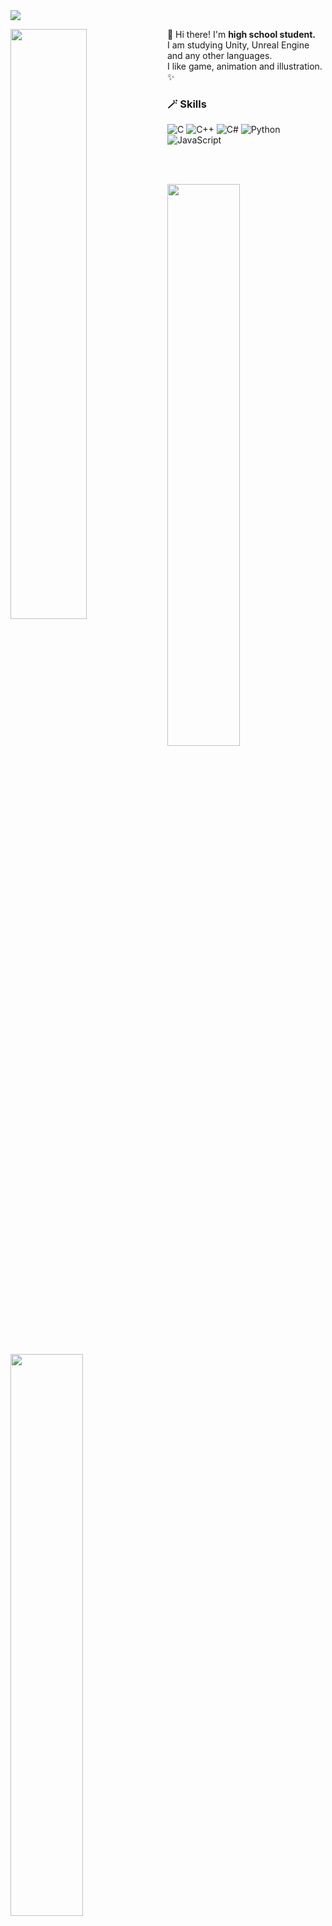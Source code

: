<img src ="https://capsule-render.vercel.app/api?type=waving&color=timeGradient&text=⛄️%20Snow%20Github&animation=fadeIn&fontSize=35&fontAlignY=35&fontAlign=50&height=200">

 <p>
 <img src="https://github.com/Snow0406/Snow0406/assets/87596507/5196def9-fb91-49fc-a44c-34952e4a661e" width="49.2%" align="left" />
  👋 Hi there! I'm <b>high school student.</b><br/>
   I am studying Unity, Unreal Engine and any other languages.<br/>
   I like game, animation and illustration. ✨
  </p>

### 🪄 Skills
 <p>
<img alt="C" src ="https://img.shields.io/badge/C-A8B9CC.svg?&style=for-the-badge&logo=C&logoColor=white"/> 
<img alt="C++" src ="https://img.shields.io/badge/C++-00599C.svg?&style=for-the-badge&logo=C%2B%2B&logoColor=white"/>
<img alt="C#" src="https://img.shields.io/badge/c%23-%23239120.svg?style=for-the-badge&logo=c-sharp&logoColor=white"/>
<img alt="Python" src ="https://img.shields.io/badge/Python-3776AB.svg?&style=for-the-badge&logo=Python&logoColor=white"/>
<img alt="JavaScript" src ="https://img.shields.io/badge/JavaScript-F7DF1E.svg?&style=for-the-badge&logo=JavaScript&logoColor=white"/>
 </p>

<br/><br/>

<!--
<img alt="Unity" src ="https://img.shields.io/badge/Unity-FAFAFA.svg?&style=for-the-badge&logo=Unity&logoColor=black"/> 
<img alt="UnrealEngine" src ="https://img.shields.io/badge/Unreal-0E1128.svg?&style=for-the-badge&logo=Unreal Engine&logoColor=white"/> 
<img alt="Csharp" src="https://img.shields.io/badge/Csharp-239120.svg?&style=for-the-badge&logo=Csharp&logoColor=white"/>
-->
  
<p>
  <img src="https://github-readme-stats.vercel.app/api?username=Snow0406&theme=tokyonight&show_icons=true&hide_border=true&count_private=true" width="48%" />
  <img src="https://raw.githubusercontent.com/Snow0406/github-stats-transparent/output/generated/languages.svg" width="48%" />
</p>

[![Ashutosh's github activity graph](https://github-readme-activity-graph.vercel.app/graph?username=Snow0406&theme=tokyo-night)](https://github.com/ashutosh00710/github-readme-activity-graph)

<img src="https://capsule-render.vercel.app/api?type=waving&color=timeGradient&section=footer"/></a>
